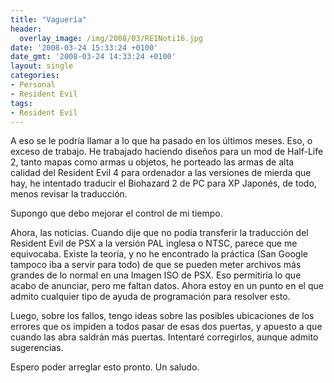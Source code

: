 ```yaml
---
title: "Vaguería"
header:
  overlay_image: /img/2008/03/RE1Noti16.jpg
date: '2008-03-24 15:33:24 +0100'
date_gmt: '2008-03-24 14:33:24 +0100'
layout: single
categories:
- Personal
- Resident Evil
tags:
- Resident Evil
---
```

A eso se le podría llamar a lo que ha pasado en los últimos meses. Eso, o exceso de trabajo. 
He trabajado haciendo diseños para un mod de Half-Life 2, tanto mapas como armas u objetos, 
he porteado las armas de alta calidad del Resident Evil 4 para ordenador a las versiones de 
mierda que hay, he intentado traducir el Biohazard 2 de PC para XP Japonés, de todo, menos 
revisar la traducción.

Supongo que debo mejorar el control de mi tiempo.

Ahora, las noticias. Cuando dije que no podía transferir la traducción del Resident Evil de 
PSX a la versión PAL inglesa o NTSC, parece que me equivocaba. Existe la teoría, y no he 
encontrado la práctica (San Google tampoco iba a servir para todo) de que se pueden meter 
archivos más grandes de lo normal en una Imagen ISO de PSX. Eso permitiría lo que acabo de 
anunciar, pero me faltan datos. Ahora estoy en un punto en el que admito cualquier tipo de 
ayuda de programación para resolver esto.

Luego, sobre los fallos, tengo ideas sobre las posibles ubicaciones de los errores que os 
impiden a todos pasar de esas dos puertas, y apuesto a que cuando las abra saldrán más puertas. 
Intentaré corregirlos, aunque admito sugerencias.

Espero poder arreglar esto pronto. Un saludo.
